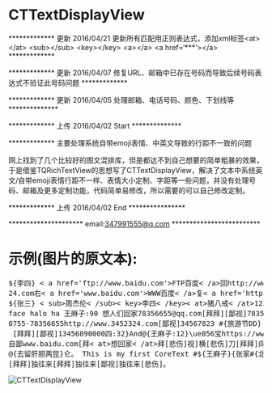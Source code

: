 # CTTextDisplayView
************* 更新 2016/04/21  更新所有匹配用正则表达式，添加xml标签\<at\>\</at\> \<sub\>\</sub\> \<key\>\</key\> \<a\>\</a\> \<a href=‘***’\>\</a\> *************








************* 更新 2016/04/07 修复URL、邮箱中已存在号码而导致后续号码表达式不验证此号码问题 *************

************* 更新 2016/04/05 处理邮箱、电话号码、颜色、下划线等 **************

************* 上传 2016/04/02 Start **************

************* 主要处理系统自带emoji表情、中英文导致的行距不一致的问题 

网上找到了几个比较好的图文混排库，但是都达不到自己想要的简单粗暴的效果，于是借鉴TQRichTextView的思想写了CTTextDisplayView，解决了文本中系统英文/自带emoji表情行距不一样、表情大小定制、字距等一些问题，并没有处理号码、邮箱及更多定制功能，代码简单易修改，所以需要的可以自己修改定制。

************* 上传 2016/04/02 End ****************

*********************  email:347991555@q.com   *************************

# 示例(图片的原文本):

<pre>
${李四} < a href='ftp://www.baidu.com'>FTP百度< /a>回http://www.34523
24.com右< a href='www.baidu.com'>WWW百度< /a>复< a href='https://www.google.com'>Google< /a>
${张三} < sub>周杰伦< /sub>< key>李四< /key>< at>猪八戒< /at>1233回工WEcx回上张三复
face halo ha 王麻子:90 想人们回家78356655@qq.com[拜拜][鄙视]78356655 
0755-78356655http://www.3452324.com[鄙视]34567823 #{旅游节DD} 13456890000
 [拜拜][鄙视]13456890000四:32}And@{王麻子:12}\ue056宝https://www.google.com/贵的@时间[拜拜]视我 
自鄙www.baidu.com[拜< at>想回家< /at>拜[悲伤]视]横[悲伤]刀[拜拜]向天@{王麻子:12}笑[拜拜]，
@{去留肝胆两昆}仑。 This is my first CoreText #${王麻子}{张家#{北京奥运会}界旅游}#{周杰伦:23}
[拜拜]独往来[拜拜]独往来[鄙视]独往来[悲伤]。
</pre>


![CTTextDisplayView](https://github.com/BrownCN023/CTTextDisplayView/blob/master/ScreenShot_02.png)